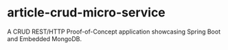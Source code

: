# article-crud-micro-service
A CRUD REST/HTTP Proof-of-Concept application showcasing Spring Boot and Embedded MongoDB.
